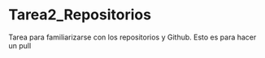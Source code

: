 # Tarea2_Repositorios
Tarea para familiarizarse con los repositorios y Github.
Esto es para hacer un pull
